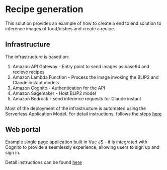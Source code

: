 # Recipe generation 

This solution provides an example of how to create a end to end solution to inference images of food/dishes and create a recipe.

## Infrastructure

The infrastructure is based on:
1. Amazon API Gateway - Entry point to send images as base64 and recieve recipes
2. Amazon Lambda Function - Process the image invoking the BLIP2 and Claude instant models
3. Amazon Cognito - Authentication for the API
4. Amazon Sagemaker - Host BLIP2 model
5. Amazon Bedrock - send inference requests for Claude instant

Most of the deployment of the infrastructure is automated using the Serverless Application Model. For detail instructions, follows the steps [here](./infrastructure/README.md)

## Web portal

Example single page application built in Vue JS - it is integrated with Cognito to provide a seemlessly experience, allowing users to sign up and sign in. 

Detail instructions can be found [here](./web-portal/README.md)


